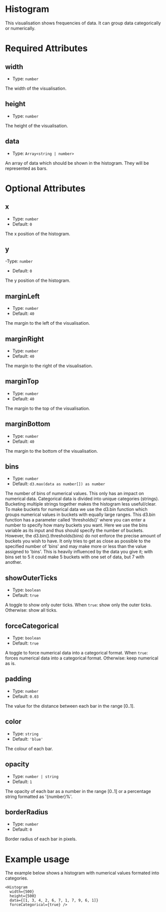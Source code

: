 # Histogram

This visualisation shows frequencies of data. It can group data categorically or numerically.

# Required Attributes

## width

- Type: `number`

The width of the visualisation.

## height

- Type: `number`

The height of the visualisation.

## data

- Type: `Array<string | number>`

An array of data which should be shown in the histogram. They will be represented as bars.

# Optional Attributes

## x

- Type: `number`
- Default: `0`

The x position of the histogram.

## y

-Type: `number`

- Default: `0`

The y position of the histogram.

## marginLeft

- Type: `number`
- Default: `40`

The margin to the left of the visualisation.

## marginRight

- Type: `number`
- Default: `40`

The margin to the right of the visualisation.

## marginTop

- Type: `number`
- Default: `40`

The margin to the top of the visualisation.

## marginBottom

- Type: `number`
- Default: `40`

The margin to the bottom of the visualisation.

## bins

- Type: `number`
- Default: `d3.max(data as number[]) as number`

The number of bins of numerical values. This only has an impact on numerical data.
Categorical data is divided into unique categories (strings).
Bucketing multiple strings together makes the histogram less useful/clear.
To make buckets for numerical data we use the d3.bin function which groups numerical values in buckets with equally large ranges.
This d3.bin function has a parameter called 'thresholds()' where you can enter a number to specify how many buckets you want. Here we use the bins variable as its input and thus should specify the number of buckets.
However, the d3.bin().thresholds(bins) do not enforce the precise amount of buckets you wish to have.
It only tries to get as close as possible to the specified number of 'bins' and may make more or less than the value assigned to 'bins'.
This is heavily influenced by the data you give it; with bins set to 5 it could make 5 buckets with one set of data, but 7 with another.

## showOuterTicks

- Type: `boolean`
- Default: `true`

A toggle to show only outer ticks.
When `true`: show only the outer ticks.
Otherwise: show all ticks.

## forceCategorical

- Type: `boolean`
- Default: `true`

A toggle to force numerical data into a categorical format.
When `true`: forces numerical data into a categorical format.
Otherwise: keep numerical as is.

## padding

- Type: `number`
- Default: `0.03`

The value for the distance between each bar in the range [0..1].

## color

- Type: `string`
- Default: `'blue'`

The colour of each bar.

## opacity

- Type: `number | string`
- Default: `1`

The opacity of each bar as a number in the range [0..1] or
a percentage string formatted as '{number}%'.

## borderRadius

- Type: `number`
- Default: `0`

Border radius of each bar in pixels.

# Example usage

The example below shows a histogram with numerical values formated into categories.

```svelte
<Histogram
  width={500}
  height={500}
  data={[1, 3, 4, 2, 6, 7, 1, 7, 9, 6, 1]}
  forceCategorical={true} />
```
